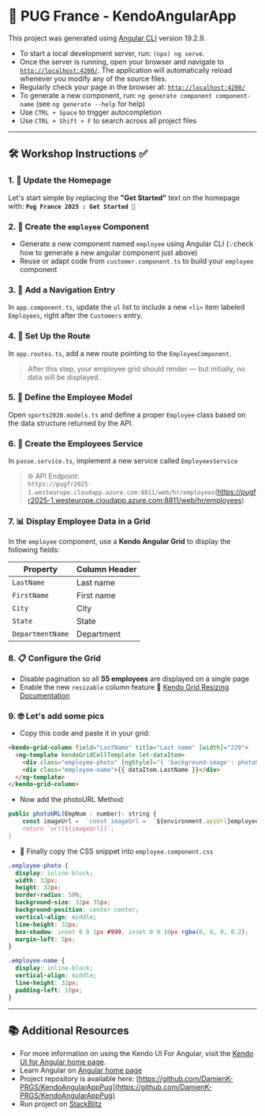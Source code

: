 # 🚀 PUG France - KendoAngularApp

This project was generated using [Angular CLI](https://github.com/angular/angular-cli) version 19.2.9.


- To start a local development server, run: `(npx) ng serve`.
- Once the server is running, open your browser and navigate to [`http://localhost:4200/`](http://localhost:4200/). The application will automatically reload whenever you modify any of the source files.
- Regularly check your page in the browser at: [`http://localhost:4200/`](http://localhost:4200/)
- To generate a new component, run: `ng generate component component-name` (see `ng generate --help` for help)
- Use `CTRL + Space` to trigger autocompletion
- Use `CTRL + Shift + F` to search across all project files

---

## 🛠️ Workshop Instructions ✅

### 1. 🚀 Update the Homepage
Let's start simple by replacing the **"Get Started"** text on the homepage with:  **`Pug France 2025 : Get Started 🚀`**

### 2. 🧩 Create the `employee` Component
- Generate a new component named `employee` using Angular CLI (💡check how to generate a new angular component just above)
- Reuse or adapt code from `customer.component.ts` to build your `employee` component

### 3. 📄 Add a Navigation Entry
In `app.component.ts`, update the `ul` list to include a new `<li>` item labeled `Employees`, right after the `Customers` entry.

### 4. 🧭 Set Up the Route
In `app.routes.ts`, add a new route pointing to the `EmployeeComponent`.  
> After this step, your employee grid should render — but initially, no data will be displayed.

### 5. 🧬 Define the Employee Model
Open `sports2020.models.ts` and define a proper `Employee` class based on the data structure returned by the API.

### 6. 🔧 Create the Employees Service
In `pasoe.service.ts`, implement a new service called `EmployeesService`  
> 🌐 API Endpoint:  
> `https://pugfr2025-1.westeurope.cloudapp.azure.com:8811/web/hr/employees`(https://pugfr2025-1.westeurope.cloudapp.azure.com:8811/web/hr/employees)

### 7. 📊 Display Employee Data in a Grid
In the `employee` component, use a **Kendo Angular Grid** to display the following fields:

| Property         | Column Header   |
|------------------|-----------------|
| `LastName`       | Last name       |
| `FirstName`      | First name      |
| `City`           | City            |
| `State`          | State           |
| `DepartmentName` | Department      |

### 8. 📋 Configure the Grid
- Disable pagination so all **55 employees** are displayed on a single page
- Enable the new `resizable` column feature 🔗 [Kendo Grid Resizing Documentation](https://www.telerik.com/kendo-angular-ui/components/grid/resizing-the-grid)

### 9. 🤓 Let's add some pics
- Copy this code and paste it in your grid:
```html
<kendo-grid-column field="LastName" title="Last name" [width]="220">
  <ng-template kendoGridCellTemplate let-dataItem>
    <div class="employee-photo" [ngStyle]="{ 'background-image': photoURL(dataItem.EmpNum) }"></div>
    <div class="employee-name">{{ dataItem.LastName }}</div>
  </ng-template>
</kendo-grid-column>
```       
- Now add the photoURL Method: 
```javascript
public photoURL(EmpNum : number): string {
    const imageUrl =  `const imageUrl =  `${environment.apiUrl}employees/${EmpNum}/profilepic`;`;
    return `url(${imageUrl})`;
}
```    
- 🎨 Finally copy the CSS snippet into `employee.component.css`

```css
.employee-photo {
  display: inline-block;
  width: 32px;
  height: 32px;
  border-radius: 50%;
  background-size: 32px 35px;
  background-position: center center;
  vertical-align: middle;
  line-height: 32px;
  box-shadow: inset 0 0 1px #999, inset 0 0 10px rgba(0, 0, 0, 0.2);
  margin-left: 5px;
}

.employee-name {
  display: inline-block;
  vertical-align: middle;
  line-height: 32px;
  padding-left: 10px;
}
```

---
  


 

## 📚 Additional Resources
- For more information on using the Kendo UI For Angular, visit the [Kendo UI for Angular home page](https://www.telerik.com/kendo-angular-ui).
- Learn Angular on [Angular home page](https://angular.dev/)
- Project repository is available here: [https://github.com/DamienK-PRGS/KendoAngularAppPug](https://github.com/DamienK-PRGS/KendoAngularAppPug)
- Run project on [StackBlitz](https://stackblitz.com/github/DamienK-PRGS/KendoAngularAppPug)


